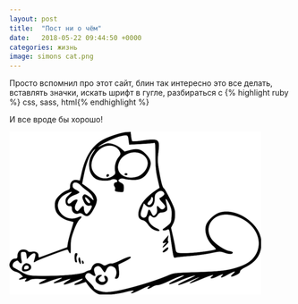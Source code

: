 ```yaml
---
layout: post
title:  "Пост ни о чём"
date:   2018-05-22 09:44:50 +0000
categories: жизнь
image: simons cat.png
---
```

Просто вспомнил про этот сайт, блин так интересно это все делать, вставлять значки, искать шрифт в гугле, разбираться с {% highlight ruby %} css, sass, html{% endhighlight %}


И все вроде бы хорошо!

![SimonCat](https://github.com/SergAlexAnd/SergAlexAnd.github.io/blob/master/_posts/2018-05-22--%20-%20-/simons%20cat.png)
